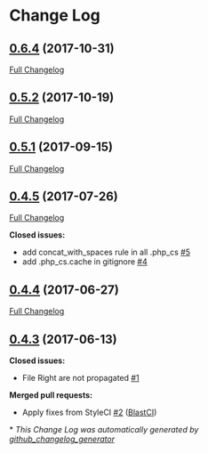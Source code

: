 # Change Log

## [0.6.4](https://github.com/blast-project/devkit/tree/0.6.4) (2017-10-31)
[Full Changelog](https://github.com/blast-project/devkit/compare/0.5.2...0.6.4)

## [0.5.2](https://github.com/blast-project/devkit/tree/0.5.2) (2017-10-19)
[Full Changelog](https://github.com/blast-project/devkit/compare/0.5.1...0.5.2)

## [0.5.1](https://github.com/blast-project/devkit/tree/0.5.1) (2017-09-15)
[Full Changelog](https://github.com/blast-project/devkit/compare/0.4.5...0.5.1)

## [0.4.5](https://github.com/blast-project/devkit/tree/0.4.5) (2017-07-26)
[Full Changelog](https://github.com/blast-project/devkit/compare/0.4.4...0.4.5)

**Closed issues:**

- add concat\_with\_spaces rule in all .php\_cs [\#5](https://github.com/blast-project/devkit/issues/5)
- add .php\_cs.cache in gitignore [\#4](https://github.com/blast-project/devkit/issues/4)

## [0.4.4](https://github.com/blast-project/devkit/tree/0.4.4) (2017-06-27)
[Full Changelog](https://github.com/blast-project/devkit/compare/0.4.3...0.4.4)

## [0.4.3](https://github.com/blast-project/devkit/tree/0.4.3) (2017-06-13)
**Closed issues:**

- File Right are not propagated [\#1](https://github.com/blast-project/devkit/issues/1)

**Merged pull requests:**

- Apply fixes from StyleCI [\#2](https://github.com/blast-project/devkit/pull/2) ([BlastCI](https://github.com/BlastCI))



\* *This Change Log was automatically generated by [github_changelog_generator](https://github.com/skywinder/Github-Changelog-Generator)*